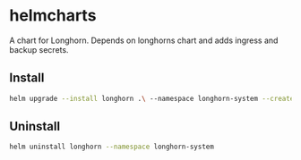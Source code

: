 # helmcharts

A chart for Longhorn. Depends on longhorns chart and adds ingress and backup secrets.

## Install

```bash
helm upgrade --install longhorn .\ --namespace longhorn-system --create-namespace
```

## Uninstall

```bash
helm uninstall longhorn --namespace longhorn-system
```
